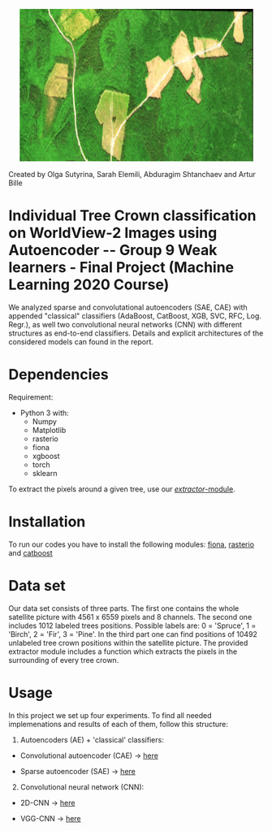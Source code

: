 <p align="center">
  <img width="460" height="300" src="/satellite_pic.png">
</p>

Created by Olga Sutyrina, Sarah Elemili, Abduragim Shtanchaev and Artur Bille

# Individual Tree Crown classification on WorldView-2 Images using Autoencoder -- Group 9 Weak learners - Final Project (Machine Learning 2020 Course)
We analyzed sparse and convolutational autoencoders (SAE, CAE) with appended "classical" classifiers (AdaBoost, CatBoost, XGB, SVC, RFC, Log. Regr.), as well two convolutional neural networks (CNN) with different structures as end-to-end classifiers.
Details and explicit architectures of the considered models can found in the report. 

# Dependencies
Requirement:
* Python 3 with: 
  * Numpy
  * Matplotlib
  * rasterio
  * fiona
  * xgboost
  * torch
  * sklearn
  
To extract the pixels around a given tree, use our [*extractor*-module](https://github.com/arturbille/ML-project-Group9-WeakLearners/tree/master/Extractor).

# Installation
To run our codes you have to install the following modules: 
[fiona](https://pypi.org/project/Fiona/), [rasterio](https://rasterio.readthedocs.io/en/latest/) and [catboost](https://catboost.ai/docs/concepts/python-reference_apply_catboost_model.html)

# Data set
Our data set consists of three parts. The first one contains the whole satellite picture with 4561 x 6559 pixels and 8 channels. The second one includes 1012 labeled trees positions. Possible labels are: 0 = 'Spruce', 1 = 'Birch', 2 = 'Fir', 3 = 'Pine'. In the third part one can find positions of 10492 unlabeled tree crown positions within the satellite picture. The provided extractor module includes a function which extracts the pixels in the surrounding of every tree crown. 

# Usage
In this project we set up four experiments. To find all needed implemenations and results of each of them, follow this structure: 

1.  Autoencoders (AE) + 'classical' classifiers:

  * Convolutional autoencoder (CAE) -> [here](https://github.com/arturbille/ML-project-Group9-WeakLearners/tree/master/Models%20Implementation%20and%20Results/Autoencoder%20CAE-ABD%20-ML)
  
  * Sparse autoencoder (SAE) -> [here](https://github.com/arturbille/ML-project-Group9-WeakLearners/tree/master/Models%20Implementation%20and%20Results/Autoencoder%20SAE%20-AB)

2. Convolutional neural network (CNN):

  * 2D-CNN -> [here](https://github.com/arturbille/ML-project-Group9-WeakLearners/tree/master/Models%20Implementation%20and%20Results/2D-CNN%20Sarah)
  
  * VGG-CNN -> [here](https://github.com/arturbille/ML-project-Group9-WeakLearners/tree/master/Models%20Implementation%20and%20Results/VGG-CNN-Olya)

